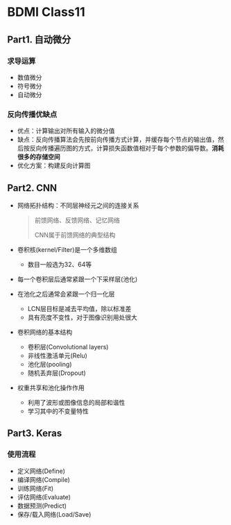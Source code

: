 #	BDMI Class11



##	Part1.	自动微分



###	求导运算

* 数值微分
* 符号微分
* 自动微分



### 反向传播优缺点

* 优点：计算输出对所有输入的微分值
* 缺点：反向传播算法会先按前向传播方式计算，并缓存每个节点的输出值，然后按反向传播遍历图的方式，计算损失函数值相对于每个参数的偏导数。**消耗很多的存储空间**
* 优化方案：构建反向计算图



##	Part2.	CNN

* 网络拓扑结构：不同层神经元之间的连接关系

  > 前馈网络、反馈网络、记忆网络
  >
  > CNN属于前馈网络的典型结构

* 卷积核(kernel/Filter)是一个多维数组

  * 数目一般选为32、64等

* 每一个卷积层后通常紧跟一个下采样层(池化)

* 在池化之后通常会紧跟一个归一化层

  * LCN层目标是减去平均值，除以标准差
  * 具有亮度不变性，对于图像识别用处很大

* 卷积网络的基本结构

  * 卷积层(Convolutional layers)
  * 非线性激活单元(Relu)
  * 池化层(pooling)
  * 随机丢弃层(Dropout)

* 权重共享和池化操作作用
  * 利用了波形或图像信息的局部和谐性
  * 学习其中的不变量特性



##	Part3.	Keras



###	使用流程

* 定义网络(Define)
* 编译网络(Compile)
* 训练网络(Fit)
* 评估网络(Evaluate)
* 数据预测(Predict)
* 保存/载入网络(Load/Save)